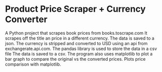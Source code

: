 # Product Price Scraper + Currency Converter
A Python project that scrapes book prices from books.toscrape.com
It scrapes off the title an price in a different currency.
The data is saved to a json.
The currency is stripped and converted to USD using an api from exchangerate.api.com.
The pandas library is used to store the data in a csv file
The data is saved to a csv.
The program also uses matplotlib to plot a bar graph to compare the original vs the converted prices.
Plots price comparison with matplotlib.

  




